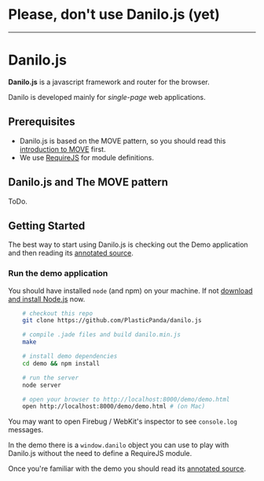 # Please, don't use Danilo.js (yet)
* * *

Danilo.js
=========
**Danilo.js** is a javascript framework and router for the browser. 

Danilo is developed mainly for *single-page* web applications.

Prerequisites
--------------
* Danilo.js is based on the MOVE pattern, so you should read this [introduction to MOVE][] first. 
* We use [RequireJS][] for module definitions.


Danilo.js and The MOVE pattern
------------------------------
ToDo.


Getting Started
---------------
The best way to start using Danilo.js is checking out the Demo application and then reading its [annotated source][].

### Run the demo application ###
You should have installed ```node``` (and npm) on your machine. If not [download and install Node.js][] now.

```bash
    # checkout this repo
    git clone https://github.com/PlasticPanda/danilo.js

    # compile .jade files and build danilo.min.js
    make

    # install demo dependencies
    cd demo && npm install

    # run the server
    node server

    # open your browser to http://localhost:8000/demo/demo.html
    open http://localhost:8000/demo/demo.html # (on Mac)
```

You may want to open Firebug / WebKit's inspector to see ```console.log``` messages.

In the demo there is a ```window.danilo``` object you can use to play with Danilo.js without the need to define
a RequireJS module.

Once you're familiar with the demo you should read its [annotated source][].



[introduction to MOVE]: http://cirw.in/blog/time-to-move-on
[RequireJS]: http://requirejs.org
[annotated source]: http://www.plasticpanda.com/projects/danilo.js/
[download and install Node.js]: http://nodejs.org/download/
